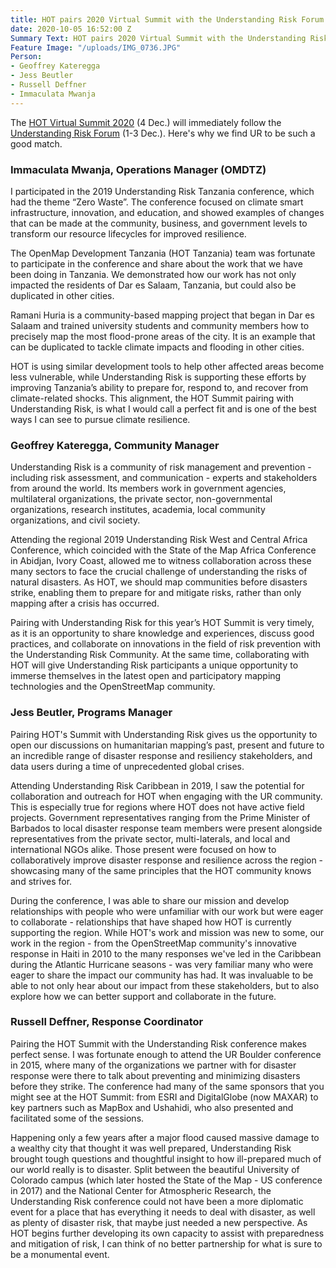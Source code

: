 ```yaml
---
title: HOT pairs 2020 Virtual Summit with the Understanding Risk Forum 2020
date: 2020-10-05 16:52:00 Z
Summary Text: HOT pairs 2020 Virtual Summit with the Understanding Risk Forum 2020
Feature Image: "/uploads/IMG_0736.JPG"
Person:
- Geoffrey Kateregga
- Jess Beutler
- Russell Deffner
- Immaculata Mwanja
---
```


The [HOT Virtual Summit 2020](https://summit2020.hotosm.org/) (4 Dec.) will immediately follow the  [Understanding Risk Forum](https://understandrisk.org/event/ur2020_forum/) (1-3 Dec.). Here's why we find UR to be such a good match.

### Immaculata Mwanja, Operations Manager (OMDTZ)

I participated in the 2019 Understanding Risk Tanzania conference, which had the theme “Zero Waste”. The conference focused on climate smart infrastructure, innovation, and education, and  showed examples of changes that can be made at the community, business, and government levels to transform our resource lifecycles for improved resilience.

The OpenMap Development Tanzania (HOT Tanzania) team was fortunate to participate in the conference and share about the work that we have been doing in Tanzania. We demonstrated how our work has not only impacted the residents of Dar es Salaam, Tanzania, but could also be duplicated in other cities.

Ramani Huria is a community-based mapping project that began in Dar es Salaam and trained university students and community members how to precisely map the most flood-prone areas of the city. It is an example that can be duplicated to tackle climate impacts and flooding in other cities.

HOT is using similar development tools to help other affected areas become less vulnerable, while Understanding Risk is supporting these efforts by improving Tanzania’s ability to prepare for, respond to, and recover from climate-related shocks. This alignment, the HOT Summit pairing with Understanding Risk, is what I would call a perfect fit and is one of the best ways I can see to pursue climate resilience.

### Geoffrey Kateregga, Community Manager

Understanding Risk is a community of risk management and prevention - including risk assessment, and communication - experts and stakeholders from around the world. Its members  work in government agencies, multilateral organizations, the private sector, non-governmental organizations, research institutes, academia, local community organizations, and civil society.

Attending the regional 2019 Understanding Risk West and Central Africa Conference, which coincided with the  State of the Map Africa Conference in Abidjan, Ivory Coast, allowed me to witness collaboration across these many sectors to face the crucial challenge of understanding the risks of natural disasters. As HOT, we should map communities before disasters strike, enabling them to prepare for and mitigate risks, rather than only mapping after a crisis has occurred.

Pairing with Understanding Risk for this year’s HOT Summit is very timely, as it is an opportunity to share knowledge and experiences, discuss good practices, and collaborate on innovations in the field of risk prevention with the Understanding Risk Community. At the same time, collaborating with HOT will give Understanding Risk participants a unique opportunity to immerse themselves in the latest open and participatory mapping technologies and the OpenStreetMap community.

### Jess Beutler, Programs Manager

Pairing HOT's Summit with Understanding Risk gives us the opportunity to open our discussions on humanitarian mapping’s past, present and future to an incredible range of disaster response and resiliency stakeholders, and data users during a time of unprecedented global crises.

Attending Understanding Risk Caribbean in 2019, I saw the potential for collaboration and outreach for HOT when engaging with the UR community. This is especially true for regions where HOT does not have active field projects. Government representatives ranging from the Prime Minister of Barbados to local disaster response team members were present alongside representatives from the private sector, multi-laterals, and local and international NGOs alike. Those present were focused on how to collaboratively improve disaster response and resilience across the region - showcasing many of the same principles that the HOT community knows and strives for.

During the conference, I was able to share our mission and develop relationships with people who were unfamiliar with our work but were eager to collaborate - relationships that have shaped how HOT is currently supporting the region. While HOT's work and mission was new to some, our work in the region - from the OpenStreetMap community's innovative response in Haiti in 2010 to the many responses we've led in the Caribbean during the Atlantic Hurricane seasons - was very familiar many who were eager to share the impact our community has had. It was invaluable to be able to not only hear about our impact from these stakeholders, but to also explore how we can better support and collaborate in the future.

### Russell Deffner, Response Coordinator

Pairing the HOT Summit with the Understanding Risk conference makes perfect sense. I was fortunate enough to attend the UR Boulder conference in 2015, where many of the organizations we partner with for disaster response were there to talk about preventing and minimizing disasters before they strike. The conference had many of the same sponsors that you might see at the HOT Summit: from ESRI and DigitalGlobe (now MAXAR) to key partners such as MapBox and Ushahidi, who also presented and facilitated some of the sessions.

Happening only a few years after a major flood caused massive damage to a wealthy city that thought it was well prepared, Understanding Risk brought tough questions and thoughtful insight to how ill-prepared much of our world really is to disaster. Split between the beautiful University of Colorado campus (which later hosted the State of the Map - US conference in 2017) and the National Center for Atmospheric Research, the Understanding Risk conference could not have been a more diplomatic event for a place that has everything it needs to deal with disaster, as well as plenty of disaster risk, that maybe just needed a new perspective. As HOT begins further developing its own capacity to assist with preparedness and mitigation of risk, I can think of no better partnership for what is sure to be a monumental event.